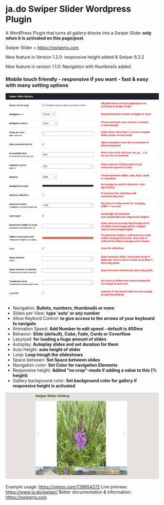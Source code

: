 # ja.do Swiper Slider Wordpress Plugin


A WordPress Plugin that turns all gallery-blocks into a Swiper Slider <strong>only when it is activated on this page/post</strong>.

Swiper Slider = https://swiperjs.com

<p>New feature in Version 1.2.0: responsive height added & Swiper 8.3.2</p>
<p>New feature in version 1.1.0: Navigation with thumbnails added</p>

<h3>Mobile touch friendly - responsive if you want - fast & easy with many setting options</h3>

![Swiper Slider settings](https://raw.githubusercontent.com/jadoGmbH/jado-SwiperSlider-Plugin-4-WordPress/main/assets/tutorial-swiper-slider.jpg "Tutorial Swiper Slider")


<ul>

<li>Navigation: <strong>Bullets, numbers, thumbnails or none</strong></li>
<li>Slides per View: <strong>type 'auto' or any number</strong></li>
<li>Allow Keybord Control: <strong>to give access to the arrows of your keyboard to navigate</strong></li>
<li>Animation Speed: <strong>Add Number to edit speed - default is 400ms</strong></li>
<li>Behavior: <strong>Slide (default), Cube, Fade, Cards or Coverflow</strong></li>
<li>Lazyload: <strong>for loading a huge amount of slides</strong></li>
<li>Autoplay: <strong>Autoplay slides and set duration for them</strong></li>
<li>Auto Height: <strong>auto height of slider</strong></li>
<li>Loop: <strong>Loop trough the slideshows</strong></li>
<li>Space between: <strong>Set Space between slides</strong></li>
<li>Navigation color: <strong>Set Color for navigation Elements</strong></li>
<li>Responsive height: <strong>Added "no crop"-mode if adding a value to this (% height)</strong></li>
<li>Gallery background color: <strong>Set background color for gallery if responsive height is activated</strong></li>


</ul>


![Swiper Slider preview](https://raw.githubusercontent.com/jadoGmbH/jado-SwiperSlider-Plugin-4-WordPress/main/assets/swiper-slider-gallery.jpg "Preview Swiper Slider")

Example usage: https://vimeo.com/739954272
Live preview: https://www.ja.do/swiper/
Better documentation & information: https://swiperjs.com
